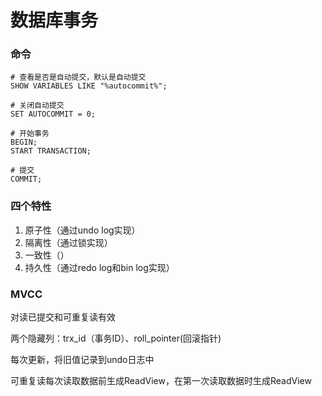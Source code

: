 # 数据库事务



### 命令

```mysql
# 查看是否是自动提交，默认是自动提交
SHOW VARIABLES LIKE "%autocommit%";

# 关闭自动提交
SET AUTOCOMMIT = 0;

# 开始事务
BEGIN;
START TRANSACTION;

# 提交
COMMIT;
```



### 四个特性

1. 原子性（通过undo log实现）
2. 隔离性（通过锁实现）
3. 一致性（）
4. 持久性（通过redo log和bin log实现）



### MVCC

对读已提交和可重复读有效

两个隐藏列：trx_id（事务ID）、roll_pointer(回滚指针)

每次更新，将旧值记录到undo日志中

可重复读每次读取数据前生成ReadView，在第一次读取数据时生成ReadView

